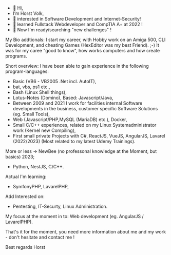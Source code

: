 - 👋 Hi, 
- I’m Horst Volk,
- 👀 interested in Software Development and Internet-Security!
- 🌱 learned Fullstack Webdeveloper and CompTIA A+ at 2022 !
- 👀 Now I'm ready/searching "new challenges" !

My Bio addtionals:
I start my career, with Hobby work on an Amiga 500, CLI Development, and cheating Games (HexEditor was my best Friend). ;-)
It was for my caree "good to know", how works computers and how create programs.

Short overview: I have been able to gain experience in the following program-languages:
- Basic (VB6 - VB2005 .Net incl. AutoIT),
- bat, vbs, ps1 etc.,
- Bash (Linux Shell things),
- Lotus-Notes (Domino), Based: Javascript/Java,
- Between 2009 and 2021 I work for facilities internal Software developments in the business, 
  customer specific Software Solutions (eg. Small Tools),
- Web (Javascript/PHP,MySQL (MariaDB) etc.), Docker,
- Small C/C++ experiences, related on my Linux Systemadministrator work (Kernel new Compiling),
- First small private Projects with C#, ReactJS, VueJS, AngularJS, Lavarel (2022/2023) (Most related to my latest Udemy Trainings).

More or less -> NewBee (no professonal knowledge at the Moment, but basics) 2023;
- Python, NestJS, C/C++.

Actual I'm learning:
- SymfonyPHP, LavarelPHP,

Add Interested on:
- Pentesting, IT-Securty, Linux Administration.

My focus at the moment in to:
Web development (eg. AngularJS / LavarelPHP).

That's it for the moment, you need more information about me and my work - don't hesitate and contact me !

Best regards
Horst

<!---
HVolk-GE/HVolk-GE is a ✨ special ✨ repository because its `README.md` (this file) appears on your GitHub profile.
You can click the Preview link to take a look at your changes.
--->
